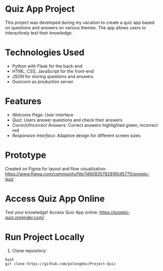 # Quiz App Project
This project was developed during my vacation to create a quiz app based on questions and answers on various themes. The app allows users to interactively test their knowledge.

# Technologies Used
- Python with Flask for the back-end
- HTML, CSS, JavaScript for the front-end
- JSON for storing questions and answers
- Gunicorn as production server

# Features
- *Welcome Page*: User interface
- *Quiz*: Users answer questions and check their answers
- *Correct/Incorrect Answers*: Correct answers highlighted green, incorrect red
- *Responsive Interface*: Adaptive design for different screen sizes

# Prototype
Created on Figma for layout and flow visualization: https://www.figma.com/community/file/1460835782816545775/projeto-quiz

# Access Quiz App Online
Test your knowledge! Access Quiz App online: https://projeto-quiz.onrender.com/

# Run Project Locally
1. Clone repository:
```
bash
git clone https://github.com/polongdev/Project-Quiz
